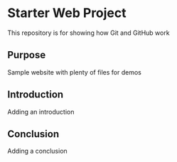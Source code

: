# Starter Web Project

This repository is for showing how Git and GitHub work

## Purpose

Sample website with plenty of files for demos

## Introduction

Adding an introduction

## Conclusion

Adding a conclusion